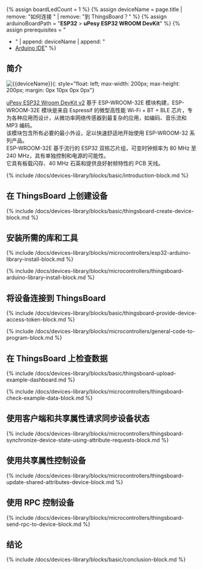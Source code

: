 {% assign boardLedCount = 1 %}
{% assign deviceName = page.title | remove: "如何连接 " | remove: "到 ThingsBoard？" %}
{% assign arduinoBoardPath = "**ESP32** > **uPesy ESP32 WROOM DevKit**" %}
{% assign prerequisites = "
- " | append: deviceName | append: "
- [Arduino IDE](https://www.arduino.cc/en/software)"
 %}

## 简介

![{{deviceName}}](/images/devices-library/{{page.deviceImageFileName}}){: style="float: left; max-width: 200px; max-height: 200px; margin: 0px 10px 0px 0px"}

[uPesy ESP32 Wroom DevKit v2](https://www.upesy.com/products/upesy-esp32-wroom-devkit-board) 基于 ESP-WROOM-32E 模块构建，ESP-WROOM-32E 模块是来自 Espressif 的微型高性能 Wi-Fi + BT + BLE 芯片，专为各种应用而设计，从微功率网络传感器到最复杂的应用，如编码、音乐流和 MP3 编码。  
该模块包含所有必要的最小外设，足以快速舒适地开始使用 ESP-WROOM-32 系列产品。  
ESP-WROOM-32E 基于流行的 ESP32 双核芯片组，可变时钟频率为 80 MHz 至 240 MHz，具有单独控制和电源的可能性。  
它具有板载闪存、40 MHz 石英和提供良好射频特性的 PCB 天线。

{% include /docs/devices-library/blocks/basic/introduction-block.md %}

## 在 ThingsBoard 上创建设备

{% include /docs/devices-library/blocks/basic/thingsboard-create-device-block.md %}

## 安装所需的库和工具

{% include /docs/devices-library/blocks/microcontrollers/esp32-arduino-library-install-block.md %}

{% include /docs/devices-library/blocks/microcontrollers/thingsboard-arduino-library-install-block.md %}

## 将设备连接到 ThingsBoard

{% include /docs/devices-library/blocks/basic/thingsboard-provide-device-access-token-block.md %}

{% include /docs/devices-library/blocks/microcontrollers/general-code-to-program-block.md %}

## 在 ThingsBoard 上检查数据

{% include /docs/devices-library/blocks/basic/thingsboard-upload-example-dashboard.md %}

{% include /docs/devices-library/blocks/microcontrollers/thingsboard-check-example-data-block.md %}

## 使用客户端和共享属性请求同步设备状态

{% include /docs/devices-library/blocks/microcontrollers/thingsboard-synchronize-device-state-using-attribute-requests-block.md %}

## 使用共享属性控制设备

{% include /docs/devices-library/blocks/microcontrollers/thingsboard-update-shared-attributes-device-block.md %}

## 使用 RPC 控制设备

{% include /docs/devices-library/blocks/microcontrollers/thingsboard-send-rpc-to-device-block.md %}

## 结论

{% include /docs/devices-library/blocks/basic/conclusion-block.md %}
